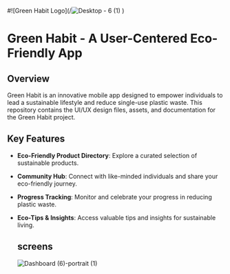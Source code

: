  #![Green Habit Logo](/![Desktop - 6 (1)](https://github.com/AmrishChandrasekaran/Amrish-Design-repo/assets/104980922/d3fec48d-d82a-4974-968c-598675702518)
)
# Green Habit - A User-Centered Eco-Friendly App
## Overview

Green Habit is an innovative mobile app designed to empower individuals to lead a sustainable lifestyle and reduce single-use plastic waste. This repository contains the UI/UX design files, assets, and documentation for the Green Habit project.
## Key Features

- **Eco-Friendly Product Directory**: Explore a curated selection of sustainable products.
- **Community Hub**: Connect with like-minded individuals and share your eco-friendly journey.
- **Progress Tracking**: Monitor and celebrate your progress in reducing plastic waste.
- **Eco-Tips & Insights**: Access valuable tips and insights for sustainable living.

  ## screens
  ![Dashboard (6)-portrait (1)](https://github.com/AmrishChandrasekaran/Amrish-Design-repo/assets/104980922/385f5b2d-e4c1-456a-a1a6-8723aac78a07)

